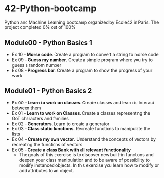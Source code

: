 # 42-Python-bootcamp
Python and Machine Learning bootcamp organized by Ecole42 in Paris. The project completed 0% out of 100%

## Module00 - Python Basics 1

- Ex 10 - **Morse code**.  Create a program to convert a string to morse code
- Ex 09 - **Guess my number**. Create a simple program where you try to guess a random number
- Ex 08 - **Progress bar**. Create a program to show the progress of your work

## Module01 - Python Basics 2

- Ex 00 - **Learn to work on classes**. Create classes and learn to interact between them
- Ex 01 - **Learn to work on Classes**. Create a classes representing the GoT characters and families
- Ex 02 - **Generators**. Learn to create a generator
- Ex 03 - **Class static functions**. Recreate functions to manipulate the lists 
- Ex 04 - **Create my own vector**. Understand the concepts of vectors by recreating the functions of vectors
- Ex 05 - **Create a class Bank with all relevant functionality**
  - The goals of this exercise is to discover new built-in functions and deepen your class
manipulation and to be aware of possibility to modify instanced objects.
In this exercise you learn how to modify or add attributes to an object.
